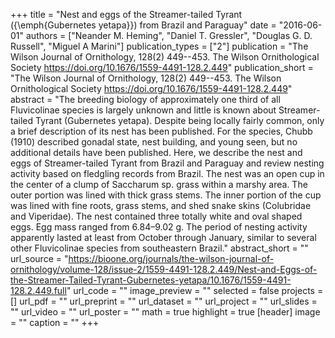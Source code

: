 +++
title = "Nest and eggs of the Streamer-tailed Tyrant ({\emph{Gubernetes yetapa}}) from Brazil and Paraguay"
date = "2016-06-01"
authors = ["Neander M. Heming", "Daniel T. Gressler", "Douglas G. D. Russell", "Miguel A Marini"]
publication_types = ["2"]
publication = "The Wilson Journal of Ornithology, 128(2) 449--453. The Wilson Ornithological Society https://doi.org/10.1676/1559-4491-128.2.449"
publication_short = "The Wilson Journal of Ornithology, 128(2) 449--453. The Wilson Ornithological Society https://doi.org/10.1676/1559-4491-128.2.449"
abstract = "The breeding biology of approximately one third of all Fluvicolinae species is largely unknown and little is known about Streamer-tailed Tyrant (Gubernetes yetapa). Despite being locally fairly common, only a brief description of its nest has been published. For the species, Chubb (1910) described gonadal state, nest building, and young seen, but no additional details have been published. Here, we describe the nest and eggs of Streamer-tailed Tyrant from Brazil and Paraguay and review nesting activity based on fledgling records from Brazil. The nest was an open cup in the center of a clump of Saccharum sp. grass within a marshy area. The outer portion was lined with thick grass stems. The inner portion of the cup was lined with fine roots, grass stems, and shed snake skins (Colubridae and Viperidae). The nest contained three totally white and oval shaped eggs. Egg mass ranged from 6.84–9.02 g. The period of nesting activity apparently lasted at least from October through January, similar to several other Fluvicolinae species from southeastern Brazil."
abstract_short = ""
url_source = "https://bioone.org/journals/the-wilson-journal-of-ornithology/volume-128/issue-2/1559-4491-128.2.449/Nest-and-Eggs-of-the-Streamer-Tailed-Tyrant-Gubernetes-yetapa/10.1676/1559-4491-128.2.449.full"
url_code = ""
image_preview = ""
selected = false
projects = []
url_pdf = ""
url_preprint = ""
url_dataset = ""
url_project = ""
url_slides = ""
url_video = ""
url_poster = ""
math = true
highlight = true
[header]
image = ""
caption = ""
+++
